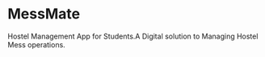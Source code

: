 # MessMate
Hostel Management App for Students.A Digital solution to Managing Hostel Mess operations.
